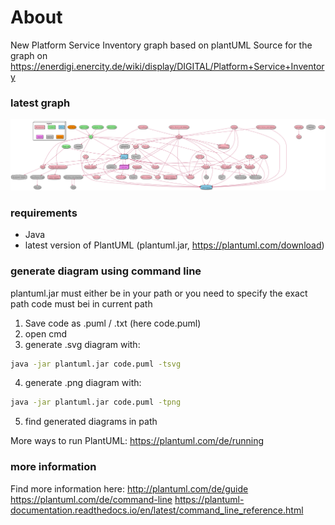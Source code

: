 # About 

New Platform Service Inventory graph based on plantUML
Source for the graph on https://enerdigi.enercity.de/wiki/display/DIGITAL/Platform+Service+Inventory

### latest graph

![](./platform_service_inventory/platform_service_inventory.png)

### requirements 
  - Java
  - latest version of PlantUML (plantuml.jar, https://plantuml.com/download)

### generate diagram using command line
 plantuml.jar must either be in your path or you need to specify the exact path
 code must bei in current path
 1) Save code as .puml / .txt (here code.puml)
 2) open cmd 
 3) generate .svg diagram with: 
 ```bash
 java -jar plantuml.jar code.puml -tsvg
 ```
 4) generate .png diagram with: 
  ```bash
 java -jar plantuml.jar code.puml -tpng
 ```
 5) find generated diagrams in path 
 
  More ways to run PlantUML: 
  https://plantuml.com/de/running

### more information
 Find more information here:
 http://plantuml.com/de/guide
 https://plantuml.com/de/command-line
 https://plantuml-documentation.readthedocs.io/en/latest/command_line_reference.html
 